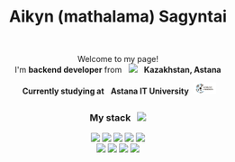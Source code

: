<!-- header -->
<h1 align="center">Aikyn (mathalama) Sagyntai</h1>

<br>

<p align="center">
  Welcome to my page!
  <br>
  I'm <b>backend developer</b> from 
  &nbsp; <img src="https://upload.wikimedia.org/wikipedia/commons/thumb/3/30/Flag_of_Kazakhstan.png/1200px-Flag_of_Kazakhstan.png" height="15px" width="auto" style="height: 15px; width: auto;"/> &nbsp;
  <b>Kazakhstan, Astana</b>
</p>

<p align="center">
  &nbsp;<b>Currently studying at</b>&nbsp;
  &nbsp;<b>Astana IT University</b>&nbsp;
  <img src="aitu-logo-2-600x315.png" alt="aitu" width="40">
</p>


</h3>

<h2></h2>

<h3 align="center">
  My stack 
  &nbsp; <img src="https://cdn.jsdelivr.net/gh/Readme-Workflows/Readme-Icons@main/icons/octicons/PullRequestOpened.svg"/>
</h3>

<p align="center">
  <img src="https://img.shields.io/badge/java-%23ED8B00.svg?style=for-the-badge&logo=openjdk&logoColor=white"/> 
  <img src="https://img.shields.io/badge/spring-%236DB33F.svg?style=for-the-badge&logo=spring&logoColor=white"/> 
  <img src="https://img.shields.io/badge/springboot-%236DB33F.svg?style=for-the-badge&logo=springboot&logoColor=white"/> 
  <img src="https://img.shields.io/badge/spring%20security-%236DB33F.svg?style=for-the-badge&logo=springsecurity&logoColor=white"/> 
  <img src="https://img.shields.io/badge/hibernate-%23576462.svg?style=for-the-badge&logo=hibernate&logoColor=yellow"/> 
  
  <br>
  
  <img src="https://img.shields.io/badge/postgresql-%23336791.svg?style=for-the-badge&logo=postgresql&logoColor=white"/> 
  <img src="https://img.shields.io/badge/redis-%23DC382D.svg?style=for-the-badge&logo=redis&logoColor=white"/> 
  <img src="https://img.shields.io/badge/docker-%232496ED.svg?style=for-the-badge&logo=docker&logoColor=white"/>
  <img src="https://img.shields.io/badge/kubernetes-%23326CE5.svg?style=for-the-badge&logo=kubernetes&logoColor=white"/> 
</p>
